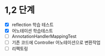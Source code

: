 # 1,2 단계

- [x] reflection 학습 테스트
- [x] 어노테이션 학습테스트
- [ ] AnnotationHandlerMappingTest 
- [ ] 기존 코드에 Controller 어노테이션으로 변환작업
- [ ] 리팩토링
